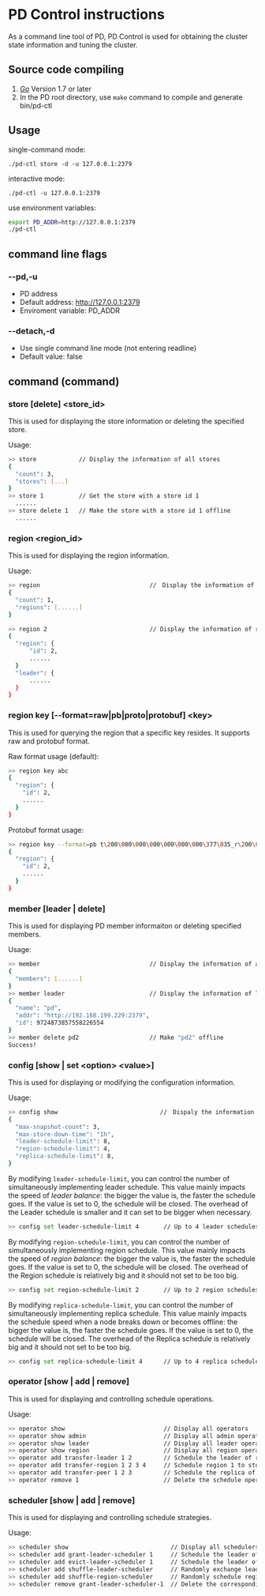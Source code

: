 # PD Control instructions

As a command line tool of PD, PD Control is used for obtaining the cluster state information and tuning the cluster.

## Source code compiling

1. [*Go*](https://golang.org/) Version 1.7 or later
2. In the PD root directory, use `make` command to compile and generate bin/pd-ctl

## Usage

single-command mode:

    ./pd-ctl store -d -u 127.0.0.1:2379

interactive mode:

    ./pd-ctl -u 127.0.0.1:2379

use environment variables:

```bash
export PD_ADDR=http://127.0.0.1:2379
./pd-ctl
```

## command line flags

### \-\-pd,-u

+ PD address
+ Default address: http://127.0.0.1:2379
+ Enviroment variable: PD_ADDR

### \-\-detach,-d

+ Use single command line mode (not entering readline)
+ Default value: false

## command (command)

### store [delete] \<store_id\>

This is used for displaying the store information or deleting the specified store.

Usage:

```bash
>> store            // Display the information of all stores
{
  "count": 3,
  "stores": [...]
}
>> store 1          // Get the store with a store id 1
  ......
>> store delete 1   // Make the store with a store id 1 offline
  ......
```

### region \<region_id\>

This is used for displaying the region information.

Usage:

```bash
>> region                               //　Display the information of all regions
{
  "count": 1,
  "regions": [......]
}

>> region 2                             // Display the information of region id 2
{
  "region": {
      "id": 2,
      ......
  }
  "leader": {
      ......
  }
}
```

### region key [--format=raw|pb|proto|protobuf] \<key\>

This is used for querying the region that a specific key resides. It supports raw and protobuf format.

Raw format usage (default):

```bash
>> region key abc
{
  "region": {
    "id": 2,
    ......
  }
}
```

Protobuf format usage:

```bash
>> region key --format=pb t\200\000\000\000\000\000\000\377\035_r\200\000\000\000\000\377\017U\320\000\000\000\000\000\372
{
  "region": {
    "id": 2,
    ......
  }
}
```

### member [leader | delete]

This is used for displaying PD member informaiton or deleting specified members.

Usage:

```bash
>> member                               // Display the information of all members
{
  "members": [......]
}
>> member leader                        // Display the information of leader
{
  "name": "pd",
  "addr": "http://192.168.199.229:2379",
  "id": 9724873857558226554
}
>> member delete pd2                    // Make "pd2" offline
Success!
```

### config [show | set \<option\> \<value\>]

This is used for displaying or modifying the configuration information.

Usage:

```bash
>> config show                             //　Dispaly the information of config
{
  "max-snapshot-count": 3,
  "max-store-down-time": "1h",
  "leader-schedule-limit": 8,
  "region-schedule-limit": 4,
  "replica-schedule-limit": 8,
}
```

By modifying `leader-schedule-limit`, you can control the number of simultaneously implementing leader schedule.
This value mainly impacts the speed of *leader balance*: the bigger the value is, the faster the schedule goes. If the value is set to 0, the schedule will be closed.
The overhead of the Leader schedule is smaller and it can set to be bigger when necessary.

```bash
>> config set leader-schedule-limit 4       // Up to 4 leader schedules can be implemented simutaneously
```

By modifying `region-schedule-limit`, you can control the number of simultaneously implementing region schedule.
This value mainly impacts the speed of *region balance*: the bigger the value is, the faster the schedule goes. If the value is set to 0, the schedule will be closed.
The overhead of the Region schedule is relatively big and it should not set to be too big.

```bash
>> config set region-schedule-limit 2       // Up to 2 region schedules can be implemented simutaneously
```

By modifying `replica-schedule-limit`, you can control the number of simultaneously implementing replica schedule.
This value mainly impacts the schedule speed when a node breaks down or becomes offline: the bigger the value is, the faster the schedule goes. If the value is set to 0, the schedule will be closed.
The overhead of the Replica schedule is relatively big and it should not set to be too big.

```bash
>> config set replica-schedule-limit 4      // Up to 4 replica schedules can be implemented simutaneously
```

### operator [show | add | remove]

This is used for displaying and controlling schedule operations.

Usage:

```bash
>> operator show                            // Display all operators
>> operator show admin                      // Display all admin operators
>> operator show leader                     // Display all leader operators
>> operator show region                     // Display all region operators
>> operator add transfer-leader 1 2         // Schedule the leader of region 1 to store 2
>> operator add transfer-region 1 2 3 4     // Schedule region 1 to store 2,3,4
>> operator add transfer-peer 1 2 3         // Schedule the replica of region 1 on store 2 to store 3
>> operator remove 1                        // Delete the schedule operation of region 1
```

### scheduler [show | add | remove]

This is used for displaying and controlling schedule strategies.

Usage:

```bash
>> scheduler show                             // Display all schedulers
>> scheduler add grant-leader-scheduler 1     // Schedule the leader of all regions on store 1 to store 1
>> scheduler add evict-leader-scheduler 1     // Schedule the leader of all regions on store 1 out of store 1
>> scheduler add shuffle-leader-scheduler     // Randomly exchange leaders on store
>> scheduler add shuffle-region-scheduler     // Randomly schedule regions on different stores
>> scheduler remove grant-leader-scheduler-1  // Delete the corresponding scheduler
```

